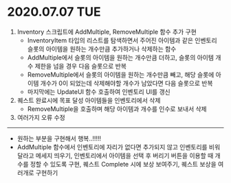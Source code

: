 # 2020.07.07 TUE

1. Inventory 스크립트에 AddMultiple, RemoveMultiple 함수 추가 구현
	- InventoryItem 타입의 리스트를 탐색하면서 주어진 아이템과 같은 인벤토리 슬롯의
	  아이템을 원하는 개수만큼 추가하거나 삭제하는 함수
	- AddMultiple에서 슬롯의 아이템을 원하는 개수만큼 더하고, 슬롯의 아이템 개수 제한을 넘을 경우 다음 슬롯으로 반복
	- RemoveMultiple에서 슬롯의 아이템을 원하는 개수만큼 빼고, 해당 슬롯에 아이템 개수가 0이 되었는데
	  삭제해야할 개수가 남았다면 다음 슬롯으로 반복
	- 마지막에는 UpdateUI 함수 호출하여 인벤토리 UI를 갱신
2. 퀘스트 완료시에 목표 달성 아이템들을 인벤토리에서 삭제
	- RemoveMultiple을 호출하며 해당 아이템과 개수를 인수로 보내서 삭제
3. 여러가지 오류 수정

***

- 원하는 부분을 구현해서 행복..!!!!!
- AddMultiple 함수에서 인벤토리에 자리가 없다면 추가되지 않고 인벤토리를 비워달라고 메세지 띄우기, 
  인벤토리에서 아이템을 선택 후 버리기 버튼을 이용할 때 개수를 정할 수 있도록 구현, 
  퀘스트 Complete 시에 보상 보여주기, 퀘스트 보상을 여러개로 구현하기
